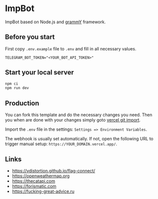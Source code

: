 # ImpBot

ImpBot based on Node.js and [grammY](https://github.com/grammyjs/grammY) framework.

## Before you start

First copy `.env.example` file to `.env` and fill in all necessary values.

```dotenv
TELEGRAM_BOT_TOKEN="<YOUR_BOT_API_TOKEN>"
```

## Start your local server

```sh
npm ci
npm run dev
```

## Production

You can fork this template and do the necessary changes you need. Then you when are done with your changes simply goto [vercel git import](https://vercel.com/import/git).

Import the `.env` file in the settings: `Settings => Environment Variables`.

The webhook is usually set automatically. If not, open the following URL to trigger manual setup: `https://YOUR_DOMAIN.vercel.app/`.

## Links

- https://vdistortion.github.io/flag-connect/
- https://openweathermap.org
- https://thecatapi.com
- https://forismatic.com
- https://fucking-great-advice.ru
